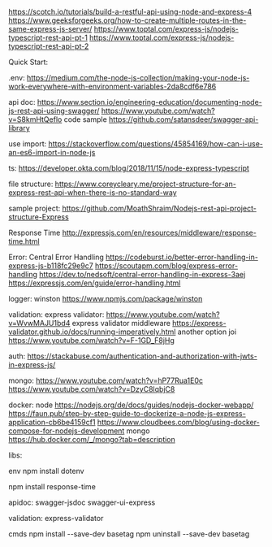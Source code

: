 https://scotch.io/tutorials/build-a-restful-api-using-node-and-express-4
https://www.geeksforgeeks.org/how-to-create-multiple-routes-in-the-same-express-js-server/
https://www.toptal.com/express-js/nodejs-typescript-rest-api-pt-1
https://www.toptal.com/express-js/nodejs-typescript-rest-api-pt-2


Quick Start:

.env:
https://medium.com/the-node-js-collection/making-your-node-js-work-everywhere-with-environment-variables-2da8cdf6e786


api doc:
https://www.section.io/engineering-education/documenting-node-js-rest-api-using-swagger/
https://www.youtube.com/watch?v=S8kmHtQeflo code sample https://github.com/satansdeer/swagger-api-library

use import:
https://stackoverflow.com/questions/45854169/how-can-i-use-an-es6-import-in-node-js

ts:
https://developer.okta.com/blog/2018/11/15/node-express-typescript

file structure:
https://www.coreycleary.me/project-structure-for-an-express-rest-api-when-there-is-no-standard-way

sample project:
https://github.com/MoathShraim/Nodejs-rest-api-project-structure-Express


Response Time
http://expressjs.com/en/resources/middleware/response-time.html

Error:
Central Error Handling
https://codeburst.io/better-error-handling-in-express-js-b118fc29e9c7
https://scoutapm.com/blog/express-error-handling
https://dev.to/nedsoft/central-error-handling-in-express-3aej
https://expressjs.com/en/guide/error-handling.html

logger:
winston
https://www.npmjs.com/package/winston

validation:
express validator: 
https://www.youtube.com/watch?v=WvwMAJU1bd4
express validator middleware
https://express-validator.github.io/docs/running-imperatively.html
another option joi
https://www.youtube.com/watch?v=F-1GD_F8jHg

auth:
https://stackabuse.com/authentication-and-authorization-with-jwts-in-express-js/

mongo:
https://www.youtube.com/watch?v=hP77Rua1E0c
https://www.youtube.com/watch?v=DzyC8lqbjC8

docker:
node
https://nodejs.org/de/docs/guides/nodejs-docker-webapp/
https://faun.pub/step-by-step-guide-to-dockerize-a-node-js-express-application-cb6be4159cf1
https://www.cloudbees.com/blog/using-docker-compose-for-nodejs-development
mongo
https://hub.docker.com/_/mongo?tab=description


libs:

env
npm install dotenv

npm install response-time

apidoc:
swagger-jsdoc
swagger-ui-express

validation:
express-validator

cmds
npm install --save-dev basetag
npm uninstall --save-dev basetag